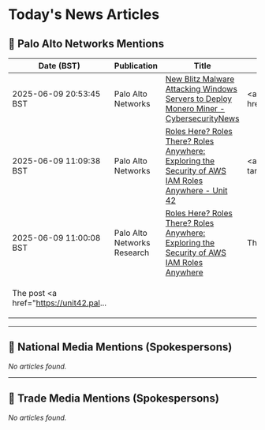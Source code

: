 # Today's News Articles

## 📌 Palo Alto Networks Mentions

| Date (BST) | Publication | Title | Summary |
|------------|-------------|-------|---------|
| 2025-06-09 20:53:45 BST | Palo Alto Networks | [New Blitz Malware Attacking Windows Servers to Deploy Monero Miner - CybersecurityNews](https://news.google.com/rss/articles/CBMif0FVX3lxTE9JelgyZV9DSDF0VUdrRDBMbFg2dVJRX0ZUdXdGUjZSU09vMWVOaVlodWNfalJFc3lteUhLVWZRYlFXT2xBcUNHNkdRNlBSb29ydnBLTU5IS2tQZ3NQelBFVW93bVRSUmNETkx1X3lWUkVhWWs5UFBoYjcybFRWVUHSAYQBQVVfeXFMUGc5WE5hTHhhazdtNENOSk9QVjlGMHBkTmtQZElNOHhQVTBmNzdmVUJpVURrNW9QUWc1UURQVFItSlVQNVRGNGtMdWhpRG1VRXNMY0daM3QzbWxhSUFyZXFvMFZpWkpoUk9oUHA1Y2d1Y3didlk4YUJFSHIyZXctVThYR0tF?oc=5) | <a href="https://news.google.com/rss/articles/CBMif0FVX3lxTE9JelgyZV9DSDF0VUdrRDBMbFg2dVJRX0ZUdXdGUjZSU09vMWVOaVlodWNfalJFc3lteUhLVWZRYlFXT2xBcUNHNkdRNlBSb29ydnBLTU5IS2tQZ3NQelBFVW93bVRSUmNETkx1X3lWUk... |
| 2025-06-09 11:09:38 BST | Palo Alto Networks | [Roles Here? Roles There? Roles Anywhere: Exploring the Security of AWS IAM Roles Anywhere - Unit 42](https://news.google.com/rss/articles/CBMiZkFVX3lxTFBUMjRnLTN0Mmt3Ung1ZERLbTIyeTVzcjVzT0NsMlpPcGxCTDRZMGlQejNkb2QtMmdlTHRlNGs2WTJxX0pJbDhUYU9KMDdLOVVJVjRUeFZYcU01MnE0dV84Nm1GZno4UQ?oc=5) | <a href="https://news.google.com/rss/articles/CBMiZkFVX3lxTFBUMjRnLTN0Mmt3Ung1ZERLbTIyeTVzcjVzT0NsMlpPcGxCTDRZMGlQejNkb2QtMmdlTHRlNGs2WTJxX0pJbDhUYU9KMDdLOVVJVjRUeFZYcU01MnE0dV84Nm1GZno4UQ?oc=5" targe... |
| 2025-06-09 11:00:08 BST | Palo Alto Networks Research | [Roles Here? Roles There? Roles Anywhere: Exploring the Security of AWS IAM Roles Anywhere](https://unit42.paloaltonetworks.com/aws-roles-anywhere/) | <p>This examination of the Amazon Web Services (AWS) Roles Anywhere service looks at potential risks, analyzed from both defender and attacker perspectives.</p>
<p>The post <a href="https://unit42.pal... |

---
## 📰 National Media Mentions (Spokespersons)

_No articles found._

---
## 📘 Trade Media Mentions (Spokespersons)

_No articles found._
